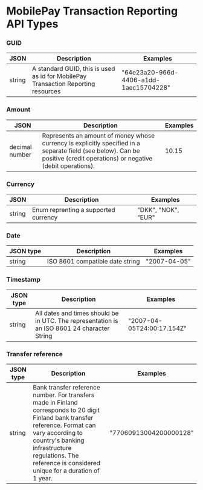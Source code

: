 # MobilePay Transaction Reporting API Types

### GUID

JSON | Description | Examples
----------- | --------- | -------
string | A standard GUID, this is used as id for MobilePay Transaction Reporting resources | "64e23a20-966d-4406-a1dd-1aec15704228"

### Amount
JSON | Description | Examples
----------- | --------- | -------
decimal number | Represents an amount of money whose currency is explicitly specified in a separate field (see below). Can be positive (credit operations) or negative (debit operations). | 10.15

### Currency

JSON | Description | Examples
----------- | --------- | -------
string | Enum reprenting a supported currency | "DKK", "NOK", "EUR"

### Date

JSON type | Description | Examples
----------- | --------- | -------
string | ISO 8601 compatible date string | "2007-04-05"

### Timestamp

JSON type | Description | Examples
----------- | --------- | -------
string | All dates and times should be in UTC. The representation is an ISO 8601 24 character String | "2007-04-05T24:00:17.154Z"


### Transfer reference

JSON type | Description | Examples
----------- | --------- | -------
string | Bank transfer reference number. For transfers made in Finland corresponds to 20 digit Finland bank transfer reference. Format can vary according to country's banking infrastructure regulations. The reference is considered unique for a duration of 1 year. | "77060913004200000128"

